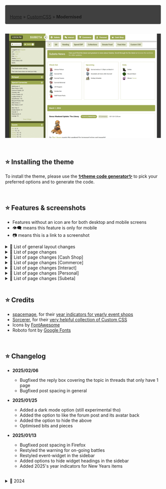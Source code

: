 <div style="padding: 1em 1em 0; border: 1px solid #404040; border-radius: 3px; background: #404040; font-style: normal;">

[Home](https://hongske.github.io/subeta/) » [CustomCSS](https://hongske.github.io/subeta/custom-css) » **Modernised**
</div>

<!-- NEW SECTION ------------------------------------------------------------------------------------------------------>
<br>
<!-- NEW SECTION ------------------------------------------------------------------------------------------------------>

![Example colours](screenshots/themes_subeta.gif)

<!-- NEW SECTION ------------------------------------------------------------------------------------------------------>
<br>
<!-- NEW SECTION ------------------------------------------------------------------------------------------------------>

## ⭐ Installing the theme
To install the theme, please use the **[✨theme code generator✨](theme_code_generator.html)** to pick your preferred options and to generate the code.

<!-- NEW SECTION ------------------------------------------------------------------------------------------------------>
<br>
<!-- NEW SECTION ------------------------------------------------------------------------------------------------------>

## ⭐ Features & screenshots
- Features without an icon are for both desktop and mobile screens
- 👁‍🗨 means this feature is only for mobile
- 📷 means this is a link to a screenshot

<details>
<summary>📌 List of general layout changes</summary>

- Modernised the layout
  - Unified various design elements (banners, menu's, buttons, ...)
  - Improved readability of various bits and bobs
  - Upated icons (using FontAwesome 6.5.1)
  - Gave the total layout a max-width, so that it doesn't look so stretched on bigger screens
  - Added mobile version for smartphone users
- Modified main menu-bar • [📷 screenshot desktop](screenshots/menu--desktop.png) • [📷 screenshot mobile](screenshots/menu--mobile.png)
  - Fixed the main menu-bar to the top of the page, so that it's always in view (even if you scroll down)
  - Reversed the order of menu-items
  - Added icons to the menu-items
  - Added options `--number-of-menu-pets`, `--number-of-menu-friends` and `--number-of-menu-shops` so you can chose how many subitems you want to see for these dropdowns at once
  - 👁‍🗨 Modified menu dropdowns so that they're shown in 2 columns
  - 👁‍🗨 Removed text in the menu-items, so that only icons are shown
  - 👁‍🗨 Removed nested dropdowns (e.g. Freinds, Pets, ...)
- Modified bookmarks
  - Fixed the bookmarks-bar to the top of the page instead of the side, underneath the main menu-bar
  - 👁‍🗨 Removed bookmarks
- Modified sidebar
  - Made sidebar wider
  - Moved the time-display to the left and made it bigger
  - Modified the sidebar-toggle so that it's an icon instead of text
  - Restyled sidebar-widgets:
    - Modified sidebar-widgets so they can only be dragged via their icon (instead of by the whole header or widget)
    - Restyled "Active Pet" • [📷 screenshot](screenshots/sidebar/widget__activepet.png)
    - Restyled "Battle Pet"
      - Added option `--display-sidebar-battlepet-buttons` to hide buttons • [📷 screenshot](screenshots/sidebar/widget__battlepet-2.png)
      - Emphasised the training center status • [📷 screenshot](screenshots/sidebar/widget__battlepet-1.gif)
    - Restyled "Events"
    - Restyled "Friend Feed" • [📷 screenshot](screenshots/sidebar/widget__friendfeed.png)
    <!-- TODO - Restyled "Melody's Cottage" -->
    - Restyled "Navigation" • [📷 screenshot](screenshots/sidebar/widget__navigation.png)
    - Restyled "Special Currencies" • [📷 screenshot](screenshots/sidebar/widget__currencies.png)
      - Added option `--display-sidebar-currency-headers` to hide the headers (Active, Seasonal and Events)
    - Restyled "Shop Search" and "Search Subeta" • [📷 screenshot](screenshots/sidebar/widget__search.png)
    - Restyled "Subscriptions" • [📷 screenshot](screenshots/sidebar/widget__subscriptions.png)
- Modified item-views
  - Modified the item orientation so that item-images and -text are shown next to each other (instead of below each other)
  - Modified styling for wishlist-items so that they're more obvious • [📷 screenshot](screenshots/wishlist.gif)
  - Removed styling for wishlist-items in forum-images and signatures
  - Restyled the popup you get when you hover over items • [📷 screenshot](screenshots/hover_item.png)
  - 👁‍🗨 Moved the item-hovers so that they're always centered on the page
  - 👁‍🗨 Resized item-images so they take up less space
  - 👁‍🗨 Removed options to add and remove from wishlist (as it's hard to get right on mobile)
- Restyled the popup you get when you hover over users • [📷 screenshot](screenshots/hover_user.png)
- Added other general options
  - Added option `--display-floating-item` to hide floating items (like flowers during Survival)
  - Added option `--display-hustler` to hide Hustler-banner
  - Added options to modify theme colours
</details>
<!--------------------------------------------------------------------------------------------------------------------->
<details>
<summary>📌 List of page changes</summary>

- Restyled **Gifts Center**
  - Removed NPC-image
  - Restyled **[Your Gifts](https://subeta.net/explore/gifts.php/gifts)**
  - Restyled **[Sent History](https://subeta.net/explore/gifts.php/sent)**
  - Restyled **Send a Gift » Gift Page**
- Restyled **Vending** • [📷 screenshot desktop](screenshots/pages/vending--desktop.png) • [📷 screenshot mobile](screenshots/pages/vending--mobile.png)
  - Modified the items so that they're easier to read
  - 👁‍🗨 Changed the image of the vending machine to a big red button
- Restyled **Quests** • [📷 screenshot desktop](screenshots/pages/quests--desktop.png) • [📷 screenshot mobile](screenshots/pages/quests--mobile.png)
  - 👁‍🗨 Removed NPC-images
  - Restyled **[main quests](https://subeta.net/quests.php/wizard)**
    - Added option `--display-quest-intro` to hide intro-text
    - Moved the "Quit Quest" button to be further away from "Finish Quest", so you don't click it accidentally (only for desktop!)
  - Restyled **[wizard exchange](https://subeta.net/explore/wizard_exchange.php)**
  - Restyled **[Major Drills' quests](https://subeta.net/explore/major_drills.php)**
  - Restyled **[Shinwa's quests](https://subeta.net/explore/goddess.php)**
- Restyled **[Your Events](https://subeta.net/events.php)** • [📷 screenshot desktop](screenshots/pages/events--desktop.png) • [📷 screenshot mobile](screenshots/pages/events--mobile.png)
</details>
<!--------------------------------------------------------------------------------------------------------------------->
<details>
<summary>📌 List of page changes [Cash Shop]</summary>

- Restyled **[Home](https://subeta.net/cs/index.php)** • [📷 screenshot desktop](screenshots/pages/cashshop__home--desktop.png) • [📷 screenshot mobile](screenshots/pages/cashshop__home--mobile.png)
- Restyled **[Gold Accounts](https://subeta.net/ss.php/goldaccount)** • [📷 screenshot desktop](screenshots/pages/cashshop__gold_account--desktop.png) • [📷 screenshot mobile](screenshots/pages/cashshop__gold_account--mobile.png)
- Restyled **[Items](https://subeta.net/ss.php/cashshop)** • [📷 screenshot desktop](screenshots/pages/cashshop__items--desktop.png) • [📷 screenshot mobile](screenshots/pages/cashshop__items--mobile.png)
- Restyled **[Boutique](https://subeta.net/cs/boutique.php)** • [📷 screenshot desktop](screenshots/pages/cashshop__boutique--desktop.gif) • [📷 screenshot mobile](screenshots/pages/cashshop__boutique--mobile.gif)
- Restyled **[Bonus Items](https://subeta.net/ss.php/csitems)** • [📷 screenshot desktop](screenshots/pages/cashshop__bonus_items--desktop.png) • [📷 screenshot mobile](screenshots/pages/cashshop__bonus_items--mobile.png)
- Restyled **[Neela](https://subeta.net/ss.php/neela)** • [📷 screenshot desktop](screenshots/pages/cashshop__neela--desktop.png) • [📷 screenshot mobile](screenshots/pages/cashshop__neela--mobile.png)
- Restyled **[Trunks](https://subeta.net/cs/trunks.php)** • [📷 screenshot desktop](screenshots/pages/cashshop__costume_trunks--desktop.gif) • [📷 screenshot mobile](screenshots/pages/cashshop__costume_trunks--mobile.gif)
- Restyled **[Cart](https://subeta.net/cs/cart.php)** • [📷 screenshot desktop](screenshots/pages/cashshop__cart--desktop.png)
<!-- TODO - Restyled **[Chance](https://subeta.net/cs/chance.php)** • [📷 screenshot desktop](screenshots/pages) • [📷 screenshot mobile](screenshots/pages) -->
<!-- TODO - Restyled **[Billboards](https://subeta.net/billboards.php)** • [📷 screenshot desktop](screenshots/pages) • [📷 screenshot mobile](screenshots/pages) -->
<!-- TODO - Restyled **[Purchase Logs](https://subeta.net/cs/purchase_logs.php)** • [📷 screenshot desktop](screenshots/pages) • [📷 screenshot mobile](screenshots/pages) -->
</details>
<!--------------------------------------------------------------------------------------------------------------------->
<details>
<summary>📌 List of page changes [Commerce]</summary>

- Restyled **[Main Shops](https://subeta.net/shops.php)** • [📷 screenshot desktop](screenshots/pages/commerce__main_shops--desktop.png) • [📷 screenshot mobile](screenshots/pages/commerce__main_shops--mobile.png)
  - Restyled detail of shop • [📷 screenshot desktop](screenshots/pages/commerce__main_shops_detail--desktop.png) • [📷 screenshot mobile](screenshots/pages/commerce__main_shops_detail--mobile.png)
- Restyled **[Search Shops](https://subeta.net/user_shops.php/search)** • [📷 screenshot desktop](screenshots/pages/commerce__search_shops--desktop.png) • [📷 screenshot mobile](screenshots/pages/commerce__search_shops--mobile.png)
  - Restyled input for searching shops
  - Restyled search results
- Restyled **[Special Shops](https://subeta.net/ss.php)** • [📷 screenshot desktop](screenshots/pages/commerce__special_shops--desktop.png) • [📷 screenshot mobile](screenshots/pages/commerce__special_shops--mobile.png)
  - Restyled detail of shop • [📷 screenshot desktop](screenshots/pages/commerce__special_shops_detail--desktop.png) • [📷 screenshot mobile](screenshots/pages/commerce__special_shops_detail--mobile.png)
    - Restyled the items
    - Removed the sidebar with NPC-image, NPC name and buttons
  - Restyled **[Subeautique](https://subeta.net/explore/subeautique.php)** • [📷 screenshot desktop](screenshots/pages/commerce__special_shop__sbq--desktop.png) • [📷 screenshot mobile](screenshots/pages/commerce__special_shop__sbq--mobile.png)
    - Added option `--display-subeautique-intro` to hide the intro-text
    - 👁‍🗨 Removed NPC-image
    - Restyled **[Subeautique Clothing](https://subeta.net/explore/subeautique.php/shop)** • [📷 screenshot desktop](screenshots/pages/commerce__special_shop__sbq__clothing--desktop.png) • [📷 screenshot mobile](screenshots/pages/commerce__special_shop__sbq__clothing--mobile.png)
    - Restyled **[Subeautique Makeup](https://subeta.net/explore/subeautique.php/makeup)** • [📷 screenshot desktop](screenshots/pages/commerce__special_shop__sbq__makeup--desktop.png) • [📷 screenshot mobile](screenshots/pages/commerce__special_shop__subeautique__makeup--mobile.png)
- Restyled **[Your Shops](https://subeta.net/user_shops.php/mine)**
  - Restyled **Edit Items** • [📷 screenshot desktop](screenshots/pages/commerce__your_shops__edit_items--desktop.png) • [📷 screenshot mobile](screenshots/pages/commerce__your_shops__edit_items--mobile.png)
    - Added option `--display-yourshop-item-category` to hide categories (from the filters *and* items-list)
    - Removed Item ID from the items-list
  - Restyled **Quick Stock** • [📷 screenshot desktop](screenshots/pages/commerce__your_shops__quick_stock--desktop.png) • [📷 screenshot mobile](screenshots/pages/commerce__your_shops__quick_stock--mobile.png)
    - Replaced locations' text with icons
    - Added option `--display-yourshop-quickstock-delete` to hide delete-option completely
    - 👁‍🗨 Removed the delete-option
  - Restyled **Autopricer** • [📷 screenshot desktop](screenshots/pages/commerce__your_shops__autopricer--desktop.png) • [📷 screenshot mobile](screenshots/pages/commerce__your_shops__autopricer--mobile.png)
    - Removed info-text about new prices (lowest, average and no change)
    - Removed old price and average price columns from results table, so only lowest price is visible
    - Restyled pricing to emphasise whether a price has gone up or down
  - Restyled **Profits** • [📷 screenshot desktop](screenshots/pages/commerce__your_shops__profits--desktop.png) • [📷 screenshot mobile](screenshots/pages/commerce__your_shops__profits--mobile.png)
    - 👁‍🗨 Removed piggybank-images
  - Restyled **Sales History** • [📷 screenshot desktop](screenshots/pages/commerce__your_shops__sales_history--desktop.png) • [📷 screenshot mobile](screenshots/pages/commerce__your_shops__sales_history--mobile.png)
    - Added option `--display-yourshop-sales-info` to hide info-text
- Restyled **User Shops** • [📷 screenshot desktop](screenshots/pages/commerce__user_shop--desktop.png) • [📷 screenshot mobile](screenshots/pages/commerce__user_shop--mobile.png)
</details>
<!--------------------------------------------------------------------------------------------------------------------->
<details>
<summary>📌 List of page changes [Interact]</summary>

- Restyled **[Forums](https://subeta.net/forums.php)**
  - Restyled **[Forum Home](https://subeta.net/forums.php)** • [📷 screenshot desktop](screenshots/pages/interact__forums__home--desktop.png) • [📷 screenshot mobile](screenshots/pages/interact__forums__home--mobile.png)
    - Added option `--display-forum-pulse` to completely hide forum-pulse
    - Added option `--number-of-boards` to change the number of boards per row
    - Replaced collapse-text with an icon (same icon as for sidebar-widgets)
    - Modified order of forum-details so that the list of subforums is last
    - Restyled **Subforums** • [📷 screenshot desktop](screenshots/pages/interact__forums__home__subforum--desktop.png) • [📷 screenshot mobile](screenshots/pages/interact__forums__home__subforum--mobile.png)
      - Topics with unread posts have their text in bold
      - Topics with unread posts also have a bullhorn icon, which you can click to go the most recent unread post
      - Topics you have replied on have their text in black
      - Topics you haven't replied on have their text in your theme's accent colour
    - Restyled **Topics** • [📷 screenshot desktop](screenshots/pages/interact__forums__home__topic--desktop.png) • [📷 screenshot mobile](screenshots/pages/interact__forums__home__topic--mobile.png)
      - Removed the ping- and report-buttons on own posts
      - Removed leashed pets
      - Added option `--display-forum-avatar` to show the avatar again (in the form of a headshot)
      - Added option `--display-forum-post-report` to hide the report-button on posts
      - Added option `--display-forum-post-image` to hide post images
      - Added option `--display-forum-post-signature` to hide signatures
      - 👁‍🗨 Removed forum images and signatures
      - Fixed reply-form to the bottom of the page, so that it's always visible
      - Fixed the locked-message for locked topics to the bottom of the page, so that it's always visible
      - Fixed the lock-icon on the locked-message for locked topics, so it's less ginormous
      - Removed the ping-options from the reply form
      - 👁‍🗨 Removed the formatting-options from the reply form
      - Restyled Shared Outfits • [📷 screenshot desktop](screenshots/pages/interact__forums__shared_outfits--desktop.png) • [📷 screenshot mobile](screenshots/pages/interact__forums__shared_outfits--mobile.png)
  - Restyled **[Subscribed Threads](https://subeta.net/forums.php/subscriptions)** • [📷 screenshot desktop](screenshots/pages/interact__forums__subscribed_threads--desktop.png) • [📷 screenshot mobile](screenshots/pages/interact__forums__subscribed_threads--mobile.png)
    - Added option `--display-forum-subscribed-intro` to hide the intro-text
  - Restyled **[Recent Topics](https://subeta.net/forums.php/recent/topics)** • [📷 screenshot desktop](screenshots/pages/interact__forums__recent_topics--desktop.png) • [📷 screenshot mobile](screenshots/pages/interact__forums__recent_topics--mobile.png)
  - Restyled **[Recent Posts](https://subeta.net/forums.php/recent/posts)** • [📷 screenshot desktop](screenshots/pages/interact__forums__recent_posts--desktop.png) • [📷 screenshot mobile](screenshots/pages/interact__forums__recent_posts--mobile.png)
  - Restyled **[Groups](https://subeta.net/forums.php/groups/)** • [📷 screenshot desktop](screenshots/pages/interact__forums__groups--desktop.png) • [📷 screenshot mobile](screenshots/pages/interact__forums__groups--mobile.png)
    - Added option `--display-forum-group-intro` to hide the intro-text
    - Restyled **Group Detail** • [📷 screenshot desktop](screenshots/pages/interact__forums__groups__detail--desktop.png) • [📷 screenshot mobile](screenshots/pages/interact__forums__groups__detail--mobile.png)
    - Restyled **Group Members** • [📷 screenshot desktop](screenshots/pages/interact__forums__groups__members--desktop.png) • [📷 screenshot mobile](screenshots/pages/interact__forums__groups__members--mobile.png)
  - Restyled **[Admin Posts](https://subeta.net/forums.php/admin_posts)** • [📷 screenshot desktop](screenshots/pages/interact__forums__admin_posts--desktop.png) • [📷 screenshot mobile](screenshots/pages/interact__forums__admin_posts--mobile.png)
- Restyled **[sMail](https://subeta.net/mail.php)**
  - Restyled **[Inbox](https://subeta.net/mail.php?folderid=1)** • [📷 screenshot desktop](screenshots/pages/interact__smail__inbox--desktop.png) • [📷 screenshot mobile](screenshots/pages/interact__smail__inbox--mobile.png)
  - Restyled **[Outbox](https://subeta.net/mail.php?folderid=20)** • [📷 screenshot desktop](screenshots/pages/interact__smail__outbox--desktop.png) • [📷 screenshot mobile](screenshots/pages/interact__smail__outbox--mobile.png)
  - Restyled **[New Message](https://subeta.net/mail.php?act=new)** • [📷 screenshot desktop](screenshots/pages/interact__smail__new_message--desktop.png) • [📷 screenshot mobile](screenshots/pages/interact__smail__new_message--mobile.png)
  - Restyled **Reply** • [📷 screenshot desktop](screenshots/pages/interact__smail__reply--desktop.gif) • [📷 screenshot mobile](screenshots/pages/interact__smail__reply--mobile.gif)
  - Restyled **[Preferences](https://subeta.net/mail.php?act=prefs)** • [📷 screenshot desktop](screenshots/pages/interact__smail__preferences--desktop.png) • [📷 screenshot mobile](screenshots/pages/interact__smail__preferences--mobile.png)
  - Restyled **[Edit Folders](https://subeta.net/mail.php?act=editfolders)** • [📷 screenshot desktop](screenshots/pages/interact__smail__edit_folders--desktop.png) • [📷 screenshot mobile](screenshots/pages/interact__smail__edit_folders--mobile.png)
</details>
<!--------------------------------------------------------------------------------------------------------------------->
<details>
<summary>📌 List of page changes [Personal]</summary>

- Restyled **[Account Search](https://subeta.net/isearch.php)** • [📷 screenshot desktop](screenshots/pages/personal__account_search--desktop.png) • [📷 screenshot mobile](screenshots/pages/personal__account_search--mobile.png)
- Restyled **[Achievements](https://subeta.net/achievements.php)** • [📷 screenshot desktop](screenshots/pages/personal__achievements--desktop.png) • [📷 screenshot mobile](screenshots/pages/personal__achievements--mobile.png)
  - Removed achievement-counter at the top of the page
  - Resized the sidebar
  - 👁‍🗨 Removed subcategories
- Restyled **Comments** • [📷 screenshot desktop](screenshots/pages/personal__comments--desktop.png) • [📷 screenshot mobile](screenshots/pages/personal__comments--mobile.png)
- Restyled **[Inventory](https://subeta.net/inventory.php)** • [📷 screenshot desktop](screenshots/pages/personal__inventory--desktop.png) • [📷 screenshot mobile](screenshots/pages/personal__inventory--mobile.png)
  - Added option `--display-inventory-locked` to hide the info-text about locked items
  - Replaced the lock-images with colour-coded icons
  - Restyled the item detail page • [📷 screenshot desktop](screenshots/pages/personal__inventory__detail--desktop.png) • [📷 screenshot mobile](screenshots/pages/personal__inventory__detail--mobile.png)
    - Added option `--display-inventory-sendfriend` to hide the "Send to a Friend" link
    - Added option `--display-inventory-sendfriend-mobile` to hide the "Send to a Friend" link on an item's detail page in the inventory, but **only on mobile**
- Restyled **[Pets](https://subeta.net/pets.php)** • [📷 screenshot desktop](screenshots/pages/personal__pets--desktop.png) • [📷 screenshot mobile](screenshots/pages/personal__pets--mobile.png)
  - Modified the pet-dropdown with options so that it's always shown
  - Added options to hide individual links in the pet-dropdown
  - Added options to change the font-weight of individual links in the pet-dropdown
  - Added option `--number-of-pets` to change the number of pets per row
  - Added icons for hunger and happiness
  - Modified icon for likes
  - Restyled **[Job Agency](https://subeta.net/explore/job_agency.php)** • [📷 screenshot desktop](screenshots/pages/personal__pets__job_agency--desktop.png) • [📷 screenshot mobile](screenshots/pages/personal__pets__job_agency--mobile.png)
    - Added option `--display-pets-job-intro` to hide the intro-text
    - Added option `--number-of-pets-job` to change the number of pets per row
    - Restyled **Pet Overview** • [📷 screenshot desktop](screenshots/pages/personal__pets__job_agency__pet--desktop.png) • [📷 screenshot mobile](screenshots/pages/personal__pets__job_agency__pet--mobile.png)
    - Restyled **Job Listings** • [📷 screenshot desktop](screenshots/pages/personal__pets__job_agency__job_listings--desktop.png) • [📷 screenshot mobile](screenshots/pages/personal__pets__job_agency__job_listings--mobile.png)
- Restyled **Vault**
  - Removed "Your Vaults"-text from the menu
  - Restyled **[Currency Storage](https://subeta.net/explore/vaults.php?vault=currency)** • [📷 screenshot desktop](screenshots/pages/personal__vaults__currency--desktop.png) • [📷 screenshot mobile](screenshots/pages/personal__vaults__currency--mobile.png)
  - Restyled **[Item Storage](https://subeta.net/explore/vaults.php?vault=item)** • [📷 screenshot desktop](screenshots/pages/personal__vaults__items--desktop.png) • [📷 screenshot mobile](screenshots/pages/personal__vaults__items--mobile.png)
    - Removed flavor-image and -text
- Restyled **[Wishlist](https://subeta.net/wishlists.php)** • [📷 screenshot desktop](screenshots/pages/personal__wishlist--desktop.png) • [📷 screenshot mobile](screenshots/pages/personal__wishlist--mobile.png)
  - Restyled the wishlist detail page • [📷 screenshot desktop](screenshots/pages/personal__wishlist__detail--desktop.png) • [📷 screenshot mobile](screenshots/pages/personal__wishlist__detail--mobile.png)
- Restyled **[Dashboard](https://subeta.net/preferences.php)** • [📷 screenshot desktop](screenshots/pages/personal__dashboard--desktop.png) • [📷 screenshot mobile](screenshots/pages/personal__dashboard--mobile.png)
  - Restyled **[CustomCSS](https://subeta.net/preferences.php?act=customcss)** • [📷 screenshot desktop](screenshots/pages/personal__dashboard__customcss--desktop.png) • [📷 screenshot mobile](screenshots/pages/personal__dashboard__customcss--mobile.png)
  - Restyled **[Profile](https://subeta.net/preferences.php?act=profile)** • [📷 screenshot desktop](screenshots/pages/personal__dashboard__profile--desktop.png) • [📷 screenshot mobile](screenshots/pages/personal__dashboard__profile--mobile.png)
  - Restyled **[Widgets](https://subeta.net/preferences.php?act=sidebar)** • [📷 screenshot desktop](screenshots/pages/personal__dashboard__widgets--desktop.png) • [📷 screenshot mobile](screenshots/pages/personal__dashboard__widgets--mobile.png)
  - Restyled **[Bookmarks](https://subeta.net/preferences.php?act=bookmarks)** • [📷 screenshot](screenshots/pages/personal__dashboard__bookmarks--desktop.png)
  - Restyled **[Preferences](https://subeta.net/preferences.php?act=prefs)** • [📷 screenshot desktop](screenshots/pages/personal__dashboard__preferences--desktop.png) • [📷 screenshot mobile](screenshots/pages/personal__dashboard__preferences--mobile.png)
  - Restyled **[Buffs](https://subeta.net/preferences.php?act=buffs)** • [📷 screenshot desktop](screenshots/pages/personal__dashboard__buffs--desktop.png) • [📷 screenshot mobile](screenshots/pages/personal__dashboard__buffs--mobile.png)
</details>
<!--------------------------------------------------------------------------------------------------------------------->
<details>
<summary>📌 List of page changes [Subeta]</summary>

- **[Explore » Coda Caves](https://subeta.net/explore/codacaves.php)**
  - 👁‍🗨 Removed NPC-image
- **[Explore » Darkside » Ultimate Pet Zapper](https://subeta.net/explore/zapper.php)** • [📷 screenshot desktop](screenshots/pages/subeta__explore__darkside__pet_zapper--desktop.png) • [📷 screenshot mobile](screenshots/pages/subeta__explore__darkside__pet_zapper--mobile.png)
  - Removed NPC-image
  - Added option `--display-pet-zapper-warning` to hide warning-text
  - Added option `--display-pet-zapper-intro` to hide intro-text
  - Added option `--display-pet-zapper-adoption` to hide adoption-text
- **[Explore » Delphi » Carnival » Ruffie Raffle](https://subeta.net/explore/carnival/ruffie_raffle.php)** • [📷 screenshot desktop](screenshots/pages/subeta__explore__delphi__ruffie_raffle--desktop.gif) • [📷 screenshot mobile](screenshots/pages/subeta__explore__delphi__ruffie_raffle--mobile.gif)
  - 👁‍🗨 Removed NPC-image
- **[Explore » Galaxan Wastes » The Rift](https://subeta.net/explore/rift/)** • [📷 screenshot desktop](screenshots/pages/subeta__explore__galaxan_wastes__rift--desktop.png) • [📷 screenshot mobile](screenshots/pages/subeta__explore__galaxan_wastes__rift--mobile.png)
  - 👁‍🗨 Removed image
- **[Explore » Shadowglen » Crypts](https://subeta.net/explore/crypts.php)**
  - Made the crypts-map-images scrollable on mobile
  - 👁‍🗨 Removed NPC-image
- **[Explore » Shadowglen » Underground » Underground Fishing](https://subeta.net/explore/underground/fishing.php)**
  - 👁‍🗨 Removed NPC-image
- **[Explore » Shengui Guo » Floating Market](https://subeta.net/explore/shengui_guo/river.php)**
  - 👁‍🗨 Removed NPC-image + intro-text
  - Restyled **[Dara's Darlings](https://subeta.net/explore/shengui_guo/dara.php)**  [📷 screenshot desktop](screenshots/pages/subeta__explore__shengui_guo__dara--desktop.png) • [📷 screenshot mobile](screenshots/pages/subeta__explore__shengui_guo__dara--mobile.png)
    - Added option `--display-shenguiguo-dara-intro` to hide Dara's intro-text
  - Restyled **[Fine Fabrics](https://subeta.net/explore/shengui_guo/clothing.php)** • [📷 screenshot desktop](screenshots/pages/subeta__explore__shengui_guo__jogoh--desktop.png) • [📷 screenshot mobile](screenshots/pages/subeta__explore__shengui_guo__jogoh--mobile.png)
    - Added option `--display-shenguiguo-jogoh-intro` to hide Jogoh's intro-text
  - Restyled **[Fresh and Flavorful](https://subeta.net/explore/shengui_guo/ujin.php)** • [📷 screenshot desktop](screenshots/pages/subeta__explore__shengui_guo__ujin--desktop.png) • [📷 screenshot mobile](screenshots/pages/subeta__explore__shengui_guo__ujin--mobile.png)
    - Added option `--display-shenguiguo-ujin-intro` to hide Ujin's intro-text
- **Games** • [📷 screenshot desktop](screenshots/pages/subeta__games--desktop.png) • [📷 screenshot mobile](screenshots/pages/subeta__games--mobile.png)
  - Restyled the games overview-page
- **Games » Battle**
  - Removed images in the battle-menu
  - Added options to hide individual links in the battle-menu
  - Added options to change the font-weight of individual links in the battle-menu
  - Restyled the warning for on-going battles
  - Restyled **[Battle » Challenge Opponent](https://subeta.net/games/battle/challenge.php)** • [📷 screenshot desktop](screenshots/pages/subeta__games__battle__challenge_opponent--desktop.png) • [📷 screenshot mobile](screenshots/pages/subeta__games__battle__challenge_opponent--mobile.png)
    - Added option `--number-of-challengers` to change the number of challengers per row
    - Added option `--display-battle-opponent-weapons` to hide the "Choose Weapons" button
    - Restyled the fight-screen • [📷 screenshot desktop](screenshots/pages/subeta__games__battle__challenge_fight--desktop.gif) • [📷 screenshot mobile](screenshots/pages/subeta__games__battle__challenge_fight--mobile.gif)
  - Restyled **[Armory](https://subeta.net/games/battle/weapons.php)** • [📷 screenshot desktop](screenshots/pages/subeta__games__battle__armory--desktop.png) • [📷 screenshot mobile](screenshots/pages/subeta__games__battle__armory--mobile.png)
    - Restyled **Armory » Edit Set** • [📷 screenshot desktop](screenshots/pages/subeta__games__battle__armory_edit--desktop.png) • [📷 screenshot mobile](screenshots/pages/subeta__games__battle__armory_edit--mobile.png)
  - Restyled **[Battle » Statistics](https://subeta.net/games/battle/stats.php)** • [📷 screenshot desktop](screenshots/pages/subeta__games__battle__statistics--desktop.gif)
  - Restyled **[Spend Exp](https://subeta.net/games/battle/exp.php)** • [📷 screenshot desktop](screenshots/pages/subeta__games__battle__spend_exp--desktop.png) • [📷 screenshot mobile](screenshots/pages/subeta__games__battle__spend_exp--mobile.png)
    - Added option `--display-battle-exp-intro` to hide the intro-text
    - Added option `--number-of-pets-spendexp` to change the number of pets per row
    - Restyled **Spend Exp » Pet** • [📷 screenshot desktop](screenshots/pages/subeta__games__battle__spend_exp_detail--desktop.png)
      - Added option `--display-battle-exp-pet-intro` to hide the intro-text
  - Restyled **[Battle » Healer](https://subeta.net/explore/healer.php)** • [📷 screenshot desktop](screenshots/pages/subeta__games__battle__healer--desktop.png) • [📷 screenshot mobile](screenshots/pages/subeta__games__battle__healer--mobile.png)
    - Added option `--number-of-pets-healer` to change the number of pets per row
  - Restyled **[Battle » Battle Quests](https://subeta.net/games/battle/quest.php)** • [📷 screenshot desktop](screenshots/pages/subeta__games__battle__battle_quest--desktop.gif) • [📷 screenshot mobile](screenshots/pages/subeta__games__battle__battle_quest--mobile.gif)
  - Restyled **[Training Center](https://subeta.net/explore/train.php)** • [📷 screenshot desktop](screenshots/pages/subeta__games__battle__training--desktop.gif) • [📷 screenshot mobile](screenshots/pages/subeta__games__battle__training--mobile.gif)
    - Removed NPC-image
    - Added option `--display-battle-training-intro` to hide intro-text
    - Added option `--display-battle-training-warning` to hide warning about level cap and autotraining
    - Added option `--display-battle-training-auto` to hide autotraining buttons
    - Added option `--number-of-pets-training` to change the number of pets per row
- **[Games » Chance » Fishing](https://subeta.net/games/fishing.php)**
  - 👁‍🗨 Removed NPC-image
- **[Games » Chance » Mindreader](https://subeta.net/games/mind_reader.php)**
  - 👁‍🗨 Removed NPC-image
  - Restyled items and removed their descriptions
- **[Games » Chance » Scratchcards](https://subeta.net/games/scratchcards.php)**
  - 👁‍🗨 Removed NPC-image
- **Games » Collections**
  - Restyled **Plushie**, **Trading Card**, **Beanbag**, **Pumpkin**, **Pastry** and **Tile** collections • [📷 screenshot desktop](screenshots/pages/subeta__games__collections--desktop.png) • [📷 screenshot mobile](screenshots/pages/subeta__games__collections--mobile.png)
  - Restyled **Sticker Album** collection • [📷 screenshot desktop](screenshots/pages/subeta__games__collections__stickers--desktop.png) • [📷 screenshot mobile](screenshots/pages/subeta__games__collections__stickers--mobile.png)
    - Added option `--display-stickers-unstack` to hide the "unstack" link under stickers
  - Restyled **[Minion Zoo](https://subeta.net/games/minions/index.php)** • [📷 screenshot desktop](screenshots/pages/subeta__games__collections__minions--desktop.png) • [📷 screenshot mobile](screenshots/pages/subeta__games__collections__minions--mobile.png)
    - Removed all gaming options so that it's just a collection
- **[Games » Mind » Blackout](https://subeta.net/games/blackout.php)**
  - Restyled the blocks during an active game (not after it's ended)
- **[Games » Miscellaneous » Item Hunter](https://subeta.net/games/hunt.php)** • [📷 screenshot desktop](screenshots/pages/subeta__games__misc__item_hunter--desktop.gif) • [📷 screenshot mobile](screenshots/pages/subeta__games__misc__item_hunter--mobile.gif)
  - Restyled content
  - 👁‍🗨 Removed NPC-image, NPC-name and intro-text
- **[News](https://subeta.net/news.php)** • [📷 screenshot desktop](screenshots/pages/subeta__news--desktop.png) • [📷 screenshot mobile](screenshots/pages/subeta__news--mobile.png)
  - Added option `--display-news-intro` to hide the intro-banner
  - Moved Check Out, Upcoming and Daily to be above the posts (instead of next to them)
  - Added option `--display-news-checkout` to hide Check Out
  - Added option `--display-news-upcoming` to hide Upcoming
  - Added option `--display-news-daily` to hide Daily
  - Added option `--display-news-daily-dailies` to hide Daily » Dailies
  - Added option `--display-news-daily-recycle` to hide Daily » Recycle Beast
  - Added option `--display-news-daily-lottery` to hide Daily » Potion Lottery Winner
  - Removed daily support goal (but only because it doesn't seem to work anymore)
  - Restyled **[Dailies](https://subeta.net/dailies.php)** • [📷 screenshot desktop](screenshots/pages/subeta__news__dailies--desktop.png) • [📷 screenshot mobile](screenshots/pages/subeta__news__dailies--mobile.png)
<!-- TODO - Restyled **[Subetapedia](https://subeta.net/subetapedia/)** • [📷 screenshot desktop](screenshots/pages) • [📷 screenshot mobile](screenshots/pages) -->
</details>

<!-- NEW SECTION ------------------------------------------------------------------------------------------------------>
<br>
<!-- NEW SECTION ------------------------------------------------------------------------------------------------------>

## ⭐ Credits
- [spacemage](https://subeta.net/users/spacemage), for their [year indicators for yearly event shops](https://subeta.net/forums.php/gotopost/66366953)
- [Sorcerer](https://subeta.net/users/Sorcerer), for their [very helpful collection of Custom CSS](https://karlpiper.com/subeta/customcss/)
- Icons by [FontAwesome](https://fontawesome.com/)
- Roboto font by [Google Fonts](https://fonts.google.com/specimen/Roboto)

<!-- NEW SECTION ------------------------------------------------------------------------------------------------------>
<br>
<!-- NEW SECTION ------------------------------------------------------------------------------------------------------>

## ⭐ Changelog

- <strong>2025/02/06</strong>
  - Bugfixed the reply box covering the topic in threads that only have 1 page
  - Bugfixed post spacing in general


- <strong>2025/01/25</strong>
  - Added a dark mode option (still experimental tho)
  - Added the option to like the forum post and its avatar back
  - Added the option to hide the above
  - Optimised bits and pieces


- <strong>2025/01/13</strong>
  - Bugfixed post spacing in Firefox
  - Restyled the warning for on-going battles
  - Restyled event-widget in the sidebar
  - Added options to hide widget headings in the sidebar
  - Added 2025's year indicators for New Years items

<br>

<details>
<summary>📅 2024</summary>

- <strong>2024/07/29</strong>
  - Bugfixed the Alegarten Food Truck's menu-links
  - Fixed font-size for "huge" buttons

- <strong>2024/07/14</strong>
  - Bugfixed some line-breaks not rendering in forum posts
  - Bugfixed wishlist items' sizing in profile comments

- <strong>2024/06/29</strong>
  - Bugfixed table font-sizes

- <strong>2024/06/06</strong>
  - Added 2024's year indicators for Masquerade items

- <strong>2024/05/21</strong>
  - Bugfixed image-size for oracle-item in sidebar

- <strong>2024/04/27</strong>
  - Added options to hide individual links in the battle-menu
  - Added options to change the font-weight of individual links in the battle-menu
  - Updated the code generator for the new options and added a load-option (to load an existing config-list)

- <strong>2024/04/12</strong>
  - Added styling for when you view someone else's wishlist

- <strong>2024/04/08</strong>
  - Updated adblock for Vesnali

- <strong>2024/04/07</strong>
  - Added 2024's yearly indicator for Vesnali items

- <strong>2024/03/30</strong>
  - Emphasised links in Vault » Currency Storage
  - Restyled Shared Outfits in Forums • [📷 screenshot desktop](screenshots/pages/interact__forums__shared_outfits--desktop.png) • [📷 screenshot mobile](screenshots/pages/interact__forums__shared_outfits--mobile.png)

- <strong>2024/03/21</strong>
  - Added option `--display-inventory-sendfriend-mobile` to hide the "Send to a Friend" link on an item's detail page in the inventory, but **only on mobile**
  - Added birthday-icon in front of usernames
  - Fixed notification for getting an achievement in the Sticker Album

- <strong>2024/03/19</strong>
  - Added option `--display-inventory-sendfriend` to hide the "Send to a Friend" link on an item's detail page in the inventory

- <strong>2024/03/18</strong>
  - Fixed small issue with widths on mobile
  - Fixed alignment for items in user shops

- <strong>2024/03/17</strong>
  - Restyled **[Battle » Statistics](https://subeta.net/games/battle/stats.php)** • [📷 screenshot desktop](screenshots/pages/subeta__games__battle__statistics--desktop.gif)
  - Restyled **[Battle » Healer](https://subeta.net/explore/healer.php)** • [📷 screenshot desktop](screenshots/pages/subeta__games__battle__healer--desktop.png) • [📷 screenshot mobile](screenshots/pages/subeta__games__battle__healer--mobile.png)
    - Added option `--number-of-pets-healer` to change the number of pets per row
  - Restyled **[Battle » Battle Quests](https://subeta.net/games/battle/quest.php)** • [📷 screenshot desktop](screenshots/pages/subeta__games__battle__battle_quest--desktop.gif) • [📷 screenshot mobile](screenshots/pages/subeta__games__battle__battle_quest--mobile.gif)
  - Restyled **Commerce » Main Shops » Shop** • [📷 screenshot desktop](screenshots/pages/commerce__main_shops--desktop.png) • [📷 screenshot mobile](screenshots/pages/commerce__main_shops--mobile.png)
  - Restyle **Cash Shop**
    - Restyled **[Home](https://subeta.net/cs/index.php)** • [📷 screenshot desktop](screenshots/pages/cashshop__home--desktop.png) • [📷 screenshot mobile](screenshots/pages/cashshop__home--mobile.png)
    - Restyled **[Gold Accounts](https://subeta.net/ss.php/goldaccount)** • [📷 screenshot desktop](screenshots/pages/cashshop__gold_account--desktop.png) • [📷 screenshot mobile](screenshots/pages/cashshop__gold_account--mobile.png)
    - Restyled **[Items](https://subeta.net/ss.php/cashshop)** • [📷 screenshot desktop](screenshots/pages/cashshop__items--desktop.png) • [📷 screenshot mobile](screenshots/pages/cashshop__items--mobile.png)
    - Restyled **[Boutique](https://subeta.net/cs/boutique.php)** • [📷 screenshot desktop](screenshots/pages/cashshop__boutique--desktop.gif) • [📷 screenshot mobile](screenshots/pages/cashshop__boutique--mobile.gif)
    - Restyled **[Bonus Items](https://subeta.net/ss.php/csitems)** • [📷 screenshot desktop](screenshots/pages/cashshop__bonus_items--desktop.png) • [📷 screenshot mobile](screenshots/pages/cashshop__bonus_items--mobile.png)
    - Restyled **[Neela](https://subeta.net/ss.php/neela)** • [📷 screenshot desktop](screenshots/pages/cashshop__neela--desktop.png) • [📷 screenshot mobile](screenshots/pages/cashshop__neela--mobile.png)
    - Restyled **[Trunks](https://subeta.net/cs/trunks.php)** • [📷 screenshot desktop](screenshots/pages/cashshop__costume_trunks--desktop.gif) • [📷 screenshot mobile](screenshots/pages/cashshop__costume_trunks--mobile.gif)
    - Restyled **[Cart](https://subeta.net/cs/cart.php)** • [📷 screenshot desktop](screenshots/pages/cashshop__cart--desktop.png)

- <strong>2024/03/16</strong>
  - Restyled **[Battle » Challenge Opponent](https://subeta.net/games/battle/challenge.php)** • [📷 screenshot desktop](screenshots/pages/subeta__games__battle__challenge_opponent--desktop.png) • [📷 screenshot mobile](screenshots/pages/subeta__games__battle__challenge_opponent--mobile.png)
    - Added option `--number-of-challengers` to change the number of challengers per row
    - Added option `--display-battle-opponent-weapons` to hide the "Choose Weapons" button
    - Restyled the fight-screen • [📷 screenshot desktop](screenshots/pages/subeta__games__battle__challenge_fight--desktop.gif) • [📷 screenshot mobile](screenshots/pages/subeta__games__battle__challenge_fight--mobile.gif)
  - Restyled **[Armory](https://subeta.net/games/battle/weapons.php)** • [📷 screenshot desktop](screenshots/pages/subeta__games__battle__armory--desktop.png) • [📷 screenshot mobile](screenshots/pages/subeta__games__battle__armory--mobile.png)
    - Restyled **Armory » Edit Set** • [📷 screenshot desktop](screenshots/pages/subeta__games__battle__armory_edit--desktop.png) • [📷 screenshot mobile](screenshots/pages/subeta__games__battle__armory_edit--mobile.png)
  - Updated styling for **Battle » Spend Exp**
    - Added option `--display-battle-exp-intro` to hide the intro-text
    - Added option `--number-of-pets-spendexp` to change the number of pets per row
    - Added option `--display-battle-exp-pet-intro` to hide the intro-text the pet-detail page

- <strong>2024/03/15</strong>
  - Added styling for disabled buttons

- <strong>2024/03/13</strong>
  - Fixed small issues with colours, alignment and spacing for various elements
  - Restyled the **Gifts Center**
    - Removed NPC-image
    - Put the 3 buttons (Send a Gift, Your Gifts and Sent History) into a navbar, to match other pages
    - Restyled **[Your Gifts](https://subeta.net/explore/gifts.php/gifts)**
    - Restyled **[Sent History](https://subeta.net/explore/gifts.php/sent)**
    - Restyled **Send a Gift » Gift Page**

- <strong>2024/03/12</strong>
  - Added option `--page-width` so you can set a custom page width (default is 1300px).
  - Added option `--number-of-items`, which determines the number of items per row for shops, inventory, vault, ...
  - Fixed issue with bookmarks appearing on multiple lines

- <strong>2024/03/11</strong>
  - Added option `--color-primary-mobile`, so that you can have a different theme color on mobile
  - Added options `--floating-item-top`, `--floating-item-bottom`, `--floating-item-left`, `--floating-item-right` and `--floating-item-transform`, so that you can pick the placement of floating items (easiest through the generator)
  - Added option `--display-forum-avatar`, to show avatars again (in the form of a headshot)
  - Fixed display for the intro-texts for Dara, Jogoh and Ujin
  - Fixed display of items in user shops when there's categories present

- <strong>2024/03/10</strong>
  - Created a theme code generator to make it easier to customise the theme

- <strong>2024/03/09</strong>
  - Added option `--number-of-boards` to change the number of boards per row
  - Added the images for forum boards back, to make it easier to find the board you want
  - Restyled **[Subeautique](https://subeta.net/explore/subeautique.php)** • [📷 screenshot desktop](screenshots/pages/commerce__special_shop__sbq--desktop.png) • [📷 screenshot mobile](screenshots/pages/commerce__special_shop__sbq--mobile.png)
    - Added option `--display-subeautique-intro` to hide the intro-text
    - 👁‍🗨 Removed NPC-image
    - Restyled **[Subeautique Clothing](https://subeta.net/explore/subeautique.php/shop)** • [📷 screenshot desktop](screenshots/pages/commerce__special_shop__sbq__clothing--desktop.png) • [📷 screenshot mobile](screenshots/pages/commerce__special_shop__sbq__clothing--mobile.png)
    - Restyled **[Subeautique Makeup](https://subeta.net/explore/subeautique.php/makeup)** • [📷 screenshot desktop](screenshots/pages/commerce__special_shop__sbq__makeup--desktop.png) • [📷 screenshot mobile](screenshots/pages/commerce__special_shop__subeautique__makeup--mobile.png)
  - Updated styling for yearly event shops' items to match Subeautique- and quest-items

- <strong>2024/03/08</strong>
  - Fixed bug with rewards-text not showing correctly for Item Hunt
  - Fixed bug with the user-popup shrinking your pet's image if their name was too long
  - Fixed bug with spacing of the currency-items in your vault
  - Restyled **[Job Agency](https://subeta.net/explore/job_agency.php)** • [📷 screenshot desktop](screenshots/pages/personal__pets__job_agency--desktop.png) • [📷 screenshot mobile](screenshots/pages/personal__pets__job_agency--mobile.png)
    - Added option `--display-pets-job-intro` to hide the intro-text
    - Added option `--number-of-pets-job` to change the number of pets per row
    - Restyled **Pet Overview** • [📷 screenshot desktop](screenshots/pages/personal__pets__job_agency__pet--desktop.png) • [📷 screenshot mobile](screenshots/pages/personal__pets__job_agency__pet--mobile.png)
    - Restyled **Job Listings** • [📷 screenshot desktop](screenshots/pages/personal__pets__job_agency__job_listings--desktop.png) • [📷 screenshot mobile](screenshots/pages/personal__pets__job_agency__job_listings--mobile.png)
  - Restyled **[Explore » Shadowglen » Underground » Underground Fishing](https://subeta.net/explore/underground/fishing.php)**
    - 👁‍🗨 Removed NPC-image

- <strong>2024/03/07</strong>
  - Fixed styling for bookmarks when you hover over them

- <strong>2024/03/06</strong>
  - Added styling for codacaves
  - Added styling for codacaves-widget in the sidebar
  - Added styling for mind-reader
  - Fixed alignment of the item-list for the basic collections
  - Fixed bookmarks on explore-pages
  - Fixed error with wishlist-styling
  - Fixed Hidden Opponent styling on explore-pages

- <strong>2024/03/05</strong>
  - Fixed some bugs with styling for menu's in shops, achievements, etc
  - Fixed margins for shop-related random events (Morty or discount card)
  - Fixed the "Claim Titles" page in Achievements
  - Fixed the alignment of the shop-icon for required items in Achievements
  - Restyled **User Shops** • [📷 screenshot desktop](screenshots/pages/commerce__user_shop--desktop.png) • [📷 screenshot mobile](screenshots/pages/commerce__user_shop--mobile.png)
  - Split the styling up into multiple CSS-files, some of them minified

- <strong>2024/03/04</strong>
  - Restyled Forum pages:
    - Restyled **[Subscribed Threads](https://subeta.net/forums.php/subscriptions)** • [📷 screenshot desktop](screenshots/pages/interact__forums__subscribed_threads--desktop.png) • [📷 screenshot mobile](screenshots/pages/interact__forums__subscribed_threads--mobile.png)
      - Added option `--display-forum-subscribed-intro` to hide the intro-text
    - Restyled **[Recent Topics](https://subeta.net/forums.php/recent/topics)** • [📷 screenshot desktop](screenshots/pages/interact__forums__recent_topics--desktop.png) • [📷 screenshot mobile](screenshots/pages/interact__forums__recent_topics--mobile.png)
    - Restyled **[Recent Posts](https://subeta.net/forums.php/recent/posts)** • [📷 screenshot desktop](screenshots/pages/interact__forums__recent_posts--desktop.png) • [📷 screenshot mobile](screenshots/pages/interact__forums__recent_posts--mobile.png)
    - Restyled **[Groups](https://subeta.net/forums.php/groups/)** • [📷 screenshot desktop](screenshots/pages/interact__forums__groups--desktop.png) • [📷 screenshot mobile](screenshots/pages/interact__forums__groups--mobile.png)
      - Added option `--display-forum-group-intro` to hide the intro-text
      - Restyled **Group Detail** • [📷 screenshot desktop](screenshots/pages/interact__forums__groups__detail--desktop.png) • [📷 screenshot mobile](screenshots/pages/interact__forums__groups__detail--mobile.png)
      - Restyled **Group Members** • [📷 screenshot desktop](screenshots/pages/interact__forums__groups__members--desktop.png) • [📷 screenshot mobile](screenshots/pages/interact__forums__groups__members--mobile.png)
    - Restyled **[Admin Posts](https://subeta.net/forums.php/admin_posts)** • [📷 screenshot desktop](screenshots/pages/interact__forums__admin_posts--desktop.png) • [📷 screenshot mobile](screenshots/pages/interact__forums__admin_posts--mobile.png)
  - Restyled Preference pages:
    - Restyled **[CustomCSS](https://subeta.net/preferences.php?act=customcss)** • [📷 screenshot desktop](screenshots/pages/personal__dashboard__customcss--desktop.png) • [📷 screenshot mobile](screenshots/pages/personal__dashboard__customcss--mobile.png)
    - Restyled **[Profile](https://subeta.net/preferences.php?act=profile)** • [📷 screenshot desktop](screenshots/pages/personal__dashboard__profile--desktop.png) • [📷 screenshot mobile](screenshots/pages/personal__dashboard__profile--mobile.png)
    - Restyled **[Widgets](https://subeta.net/preferences.php?act=sidebar)** • [📷 screenshot desktop](screenshots/pages/personal__dashboard__widgets--desktop.png) • [📷 screenshot mobile](screenshots/pages/personal__dashboard__widgets--mobile.png)
    - Restyled **[Bookmarks](https://subeta.net/preferences.php?act=bookmarks)** • [📷 screenshot](screenshots/pages/personal__dashboard__bookmarks--desktop.png)
    - Restyled **[Preferences](https://subeta.net/preferences.php?act=prefs)** • [📷 screenshot desktop](screenshots/pages/personal__dashboard__preferences--desktop.png) • [📷 screenshot mobile](screenshots/pages/personal__dashboard__preferences--mobile.png)

- <strong>2024/03/03</strong>
  - Added screenshots to this page
  - Restyled **[sMail](https://subeta.net/mail.php)**
    - Restyled **[Inbox](https://subeta.net/mail.php?folderid=1)** • [📷 screenshot desktop](screenshots/pages/interact__smail__inbox--desktop.png) • [📷 screenshot mobile](screenshots/pages/interact__smail__inbox--mobile.png)
    - Restyled **[Outbox](https://subeta.net/mail.php?folderid=20)** • [📷 screenshot desktop](screenshots/pages/interact__smail__outbox--desktop.png) • [📷 screenshot mobile](screenshots/pages/interact__smail__outbox--mobile.png)
    - Restyled **[New Message](https://subeta.net/mail.php?act=new)** • [📷 screenshot desktop](screenshots/pages/interact__smail__new_message--desktop.png) • [📷 screenshot mobile](screenshots/pages/interact__smail__new_message--mobile.png)
    - Restyled **Reply** • [📷 screenshot desktop](screenshots/pages/interact__smail__reply--desktop.png) • [📷 screenshot mobile](screenshots/pages/interact__smail__reply--mobile.png)
    - Restyled **[Preferences](https://subeta.net/mail.php?act=prefs)** • [📷 screenshot desktop](screenshots/pages/interact__smail__preferences--desktop.png) • [📷 screenshot mobile](screenshots/pages/interact__smail__preferences--mobile.png)
    - Restyled **[Edit Folders](https://subeta.net/mail.php?act=editfolders)** • [📷 screenshot desktop](screenshots/pages/interact__smail__edit_folders--desktop.png) • [📷 screenshot mobile](screenshots/pages/interact__smail__edit_folders--mobile.png)
  - Restyled the popup you get when you hover over users • [📷 screenshot](screenshots/hover_user.png)

- <strong>2024/03/02</strong>
  - Added styling for editing a topic-name in the forums
  - Added styling for the buttons on the Oracle quest-page
  - Added option `--display-news-intro` to hide the intro-banner on the news-page
  - Fixed width for floating form to post a reply in the forums
  - Fixed width for floating form in the vault's item storage
  - Fixed width for floating form to move items in your shop's edit items page
  - Fixed spacing for item-vault on mobile (considering fixed bottom menu)
  - Updated styling for links in the news jumbotron so that they match other links better
  - Updated styling for sidebar-widget "The Oracle"
  - Updated styling for the Rift items so that they're left-aligned instead of centered
  - Updated styling for the "+ wishlist" and "- wishlist" hovers to add and remove items from your wishlist

- <strong>2024/03/01</strong>
  - Added styling for minions to the [Pets-page](https://subeta.net/pets.php)
  - Fixed bookmark styling for the "Search Subeta" page (default styling had them all in italics)
  - Fixed margin for the "Achievement Unlocked" message, when it appears in the main portion of the page
  - Updated styling for item detail-page in [Inventory](https://subeta.net/inventory.php)
  - Updated styling for sidebar-widgets
    - Restyled "Coda Caves" and "The Oracle" widgets
      - Removed headers
      - Snapped the widgets together if you put "The Oracle" **above** "Coda Caves"
      - Snapped the widgets together if you put "Coda Caves" **above** "The Oracle"
    - Updated "Special Currencies" widget
      - Added option `--display-sidebar-currency-headers` to hide the headers (Active, Seasonal and Events) for "Active Currencies"
  - Updated styling for the "+ wishlist" and "- wishlist" hovers to add and remove items from your wishlist

- <strong>2024/02/29</strong>
  - Added option `--display-inventory-locked` to hide the info-text about locked items in [Inventory](https://subeta.net/inventory.php)
  - Added option `--display-stickers-unstack` to hide the "unstack" link under stickers in the [Sticker Album](https://subeta.net/games/stickers.php)
  - Added options to hide individual links in the pet-dropdown
  - Added options to change the font-weight of individual links in the pet-dropdown
  - Added special options to change the number of pets shown on the [Pets-page](https://subeta.net/pets.php) and in the [Training Center](https://subeta.net/explore/train.php)
  - Fixed biting in forums (now you can only click the link if it says "Bite!")
  - Fixed the "new announcement" banner so the links are bold and removed the "close" link
  - Updated styling for categories on [Wishlist](https://subeta.net/wishlists.php)
  - Updated styling on item detail-page in [Inventory](https://subeta.net/inventory.php)
  - Updated year indicators for yearly event shops

- <strong>2024/02/28</strong>
  - Added option `--display-quest-intro` to hide intro-text of main quests
  - Added option `--display-yourshop-quickstock-delete` to hide delete-option completely in quick stock
  - Added options to hide the intro-texts for the 3 interactive shops on the [Floating Market](https://subeta.net/explore/shengui_guo/river.php):
      - Added option `--display-shenguiguo-floatingmarket-intro` to collectively hide Dara's, Jogoh's and Ujin's intro-texts
      - Added option `--display-shenguiguo-dara-intro` to individually hide Dara's intro-text
      - Added option `--display-shenguiguo-jogoh-intro` to individually hide Jogoh's intro-text
      - Added option `--display-shenguiguo-ujin-intro` to individually hide Ujin's intro-text
  - Added options to hide the boxes on the [News](https://subeta.net/news.php):
    - Added option `--display-news-checkout` to hide Check Out
    - Added option `--display-news-upcoming` to hide Upcoming
    - Added option `--display-news-daily` to hide Daily
    - Added option `--display-news-daily-dailies` to hide Daily » Dailies
    - Added option `--display-news-daily-recycle` to hide Daily » Recycle Beast
    - Added option `--display-news-daily-lottery` to hide Daily » Potion Lottery Winner
  - Added styling for [buffs](https://subeta.net/preferences.php?act=buffs)
  - Added styling for Hidden Opponent alerts (based on the one from Item Hunt)
  - Fixed link colours in forum signatures, so that they're the same as the rest of the signature text
  - Removed Chase's image and name on mobile in [Item Hunter](https://subeta.net/games/hunt.php)
  - Updated year indicators for yearly event shops

- <strong>2024/02/27</strong>
  - Moved menu-item's dropdown in the main menu-bar to the side of the menu-items
  - Added options `--number-of-menu-pets`, `--number-of-menu-friends` and `--number-of-menu-shops` so you can pick how many items you want to see in the menu's
  - Added styling for [the spend exp page](https://subeta.net/games/battle/exp.php)
  - Added styling for [the rift](https://subeta.net/explore/rift/)
  - Added option `--display-forum-post-report` to hide report-button on posts
  - Added styling for shop-related random events (Morty or discount card)
  - Updated styling for comments (mainly reordered things a bit in the individual comments)

- <strong>2024/02/26</strong>
  - Rewrote the page-specific section, for easier expansion considering the design patterns on the current Subeta website
  - Added option `--display-battle-training-intro` to hide Jim's intro-text in the Training Center
  - Added option `--display-battle-training-warning` to hide Jim's warning about level cap and autotraining at the Training Center
  - Added option `--display-battle-training-auto` to hide autotraining options at the Training Center
  - Added option `--display-forum-pulse` to completely hide forum-pulse at the Forums
  - Added option `--display-forum-post-image` to hide forum images in posts at the Forums
  - Added option `--display-forum-post-signature` to hide signatures in posts at the Forums
  - Added option `--display-pet-zapper-warning` to hide warning about the pet zapper at the Ultimate Pet Zapper
  - Added option `--display-pet-zapper-intro` to hide Euclid's intro-text at the Ultimate Pet Zapper
  - Added option `--display-pet-zapper-adoption` to hide message about adopting a Qrykee or Yaherra at the Ultimate Pet Zapper
  - Added option `--display-yourshop-item-category` to hide category-search (in both the filter- and item-list) for Your Shop » Edit Items
  - Added option `--display-yourshop-sales-info` to hide info-text for Your Shop » Sales History

- <strong>2024/02/25</strong>
  - Added extra styling for sidebar-widgets, inspired by [the Widget Overhaul](https://karlpiper.com/subeta/customcss/#Overhaul-All-Widgets) that [Sorcerer](https://subeta.net/users/Sorcerer) made
  - Added option `--display-sidebar-battlepet-buttons` to hide battlepet buttons in the sidebar, again inspired by Sorcerer's Widget Overhaul (see link above)
  - Added minor layout tweaks for Ruffie Raffle, after you get a doll (mostly mobile)
  - Fixed spacing for the Ruffie Raffle buttons, after you get a doll

- <strong>2024/02/24</strong>
  - Added styling for [the special shops page](https://subeta.net/ss.php)
  - Added button-styles for the link back to Shinwa on quest-pages (after finishing the quest)
  - Fixed sidebar toggling so that content correctly displays over the whole page when you hide sidebar
  - Fixed events counter in the sidebar, so that it overflows correctly
  - Fixed click-area for floating items so that it's limited to the item itself

- <strong>2024/02/23</strong>
  - Initial commit (rewrite of the original theme)
</details>